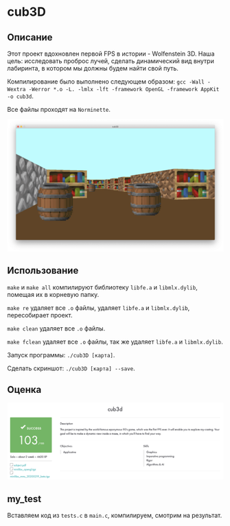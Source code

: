 # cub3D

## Описание

Этот проект вдохновлен первой FPS в истории - Wolfenstein 3D. Наша цель: исследовать проброс лучей, сделать динамический вид внутри лабиринта, в котором мы должны будем найти свой путь.

Компилирование было выполнено следующем образом: ``gcc -Wall -Wextra -Werror *.o -L. -lmlx -lft -framework OpenGL -framework AppKit -o cub3d``.

Все файлы проходят на ``Norminette``.

<p align="center">
  <img src="media/screenshot_from_the_game.png"/>
</p>

## Использование

``make`` и ``make all`` компилируют библиотеку ``libfе.a`` и ``libmlx.dylib``, помещая их в корневую папку.

``make re`` удаляет все ``.o`` файлы, удаляет ``libfе.a`` и ``libmlx.dylib``, пересобирает проект.

``make clean`` удаляет все ``.o`` файлы.

``make fclean`` удаляет все ``.o`` файлы, так же удаляет ``libfе.a`` и ``libmlx.dylib``.

Запуск программы: ``./cub3D [карта]``.

Сделать скриншот: ``./cub3D [карта] --save``.

## Оценка

![alt tag](media/appraisal_cub3D.png "Оценка проекта cub3D")

## my_test

Вставляем код из ``tests.c`` в ``main.c``, компилируем, смотрим на результат.
